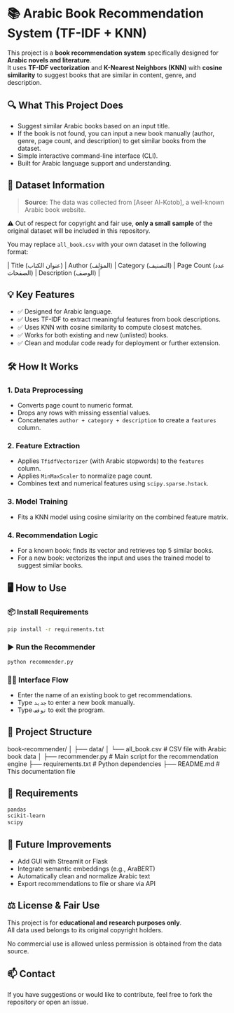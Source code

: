 # 📚 Arabic Book Recommendation System (TF-IDF + KNN)

This project is a **book recommendation system** specifically designed for **Arabic novels and literature**.  
It uses **TF-IDF vectorization** and **K-Nearest Neighbors (KNN)** with **cosine similarity** to suggest books that are similar in content, genre, and description.

## 🔍 What This Project Does

- Suggest similar Arabic books based on an input title.
- If the book is not found, you can input a new book manually (author, genre, page count, and description) to get similar books from the dataset.
- Simple interactive command-line interface (CLI).
- Built for Arabic language support and understanding.

## 📂 Dataset Information

> **Source**: The data was collected from [Aseer Al-Kotob], a well-known Arabic book website.

⚠️ Out of respect for copyright and fair use, **only a small sample** of the original dataset will be included in this repository.

You may replace `all_book.csv` with your own dataset in the following format:

| Title (عنوان الكتاب) | Author (المؤلف) | Category (التصنيف) | Page Count (عدد الصفحات) | Description (الوصف) |

## 💡 Key Features

- ✅ Designed for Arabic language.
- ✅ Uses TF-IDF to extract meaningful features from book descriptions.
- ✅ Uses KNN with cosine similarity to compute closest matches.
- ✅ Works for both existing and new (unlisted) books.
- ✅ Clean and modular code ready for deployment or further extension.

## 🛠️ How It Works

### 1. Data Preprocessing
- Converts page count to numeric format.
- Drops any rows with missing essential values.
- Concatenates `author + category + description` to create a `features` column.

### 2. Feature Extraction
- Applies `TfidfVectorizer` (with Arabic stopwords) to the `features` column.
- Applies `MinMaxScaler` to normalize page count.
- Combines text and numerical features using `scipy.sparse.hstack`.

### 3. Model Training
- Fits a KNN model using cosine similarity on the combined feature matrix.

### 4. Recommendation Logic
- For a known book: finds its vector and retrieves top 5 similar books.
- For a new book: vectorizes the input and uses the trained model to suggest similar books.

## 🖥️ How to Use

### 📦 Install Requirements
```bash
pip install -r requirements.txt
```

### ▶️ Run the Recommender
```bash
python recommender.py
```

### 🧑‍💻 Interface Flow

- Enter the name of an existing book to get recommendations.
- Type `جديد` to enter a new book manually.
- Type `توقف` to exit the program.

## 📁 Project Structure

book-recommender/
│
├── data/
│   └── all_book.csv        # CSV file with Arabic book data
│
├── recommender.py          # Main script for the recommendation engine
├── requirements.txt        # Python dependencies
├── README.md               # This documentation file

## 📝 Requirements

```txt
pandas
scikit-learn
scipy
```

## 🚀 Future Improvements

- Add GUI with Streamlit or Flask
- Integrate semantic embeddings (e.g., AraBERT)
- Automatically clean and normalize Arabic text
- Export recommendations to file or share via API

## ⚖️ License & Fair Use

This project is for **educational and research purposes only**.  
All data used belongs to its original copyright holders.

No commercial use is allowed unless permission is obtained from the data source.

## 📫 Contact

If you have suggestions or would like to contribute, feel free to fork the repository or open an issue.
